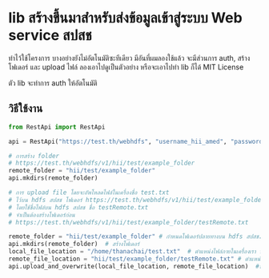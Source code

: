 # lib สร้างขึ้นมาสำหรับส่งข้อมูลเข้าสู่ระบบ Web service สปสช  

ทำไว้ใช้โครงการ บางอย่างยังไม่อัตโนมัติซะทีเดียว มีอันที่ผมลองใช้แล้ว จะมีส่วนการ auth, สร้างโฟเดอร์ และ upload ไฟล์ ลองเอาไปดูเป็นตัวอย่าง หรือจะเอาไปทำ lib ก็ได้ MIT License  

ตัว lib จะทำการ auth ให้อัตโนมัติ  

## วิธีใช้งาน

```python
from RestApi import RestApi 

api = RestApi("https://test.th/webhdfs", "username_hii_amed", "password_hii_amed")

# การสร้าง folder
# https://test.th/webhdfs/v1/hii/test/example_folder
remote_folder = "hii/test/example_folder"
api.mkdirs(remote_folder)

# การ upload file โดยจะอัพโหลดไฟล์ในเครื่องชื่อ test.txt
# ไว้บน hdfs สปสช โฟเดอร์ https://test.th/webhdfs/v1/hii/test/example_folder
# โดยใช้ชื่อไฟล์บน hdfs สปสช ชื่อ testRemote.txt 
# จำเป็นต้องสร้างโฟเดอร์ก่อน
# https://test.th/webhdfs/v1/hii/test/example_folder/testRemote.txt

remote_folder = "hii/test/example_folder" # กำหนดโฟเดอร์ปลายทางบน hdfs สปสช.
api.mkdirs(remote_folder)  # สร้างโฟเดอร์
local_file_location = "/home/thanachai/test.txt"  # ตำแหน่งไฟล์ภายในเครื่องเรา ที่ต้องการ upload
remote_file_location = "hii/test/example_folder/testRemote.txt" # ตำแหน่งไฟล์ปลายทางบน hdfs สปสช.
api.upload_and_overwrite(local_file_location, remote_file_location)  #ทำการ upload
```
